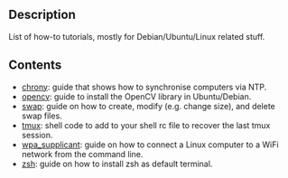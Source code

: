 Description
-----------
List of how-to tutorials, mostly for Debian/Ubuntu/Linux related stuff.

Contents
--------

* [chrony](https://github.com/luiscarlosgph/how-to/tree/main/chrony): guide that shows how to synchronise computers via NTP.
* [opencv](https://github.com/luiscarlosgph/how-to/tree/main/opencv): guide to install the OpenCV library in Ubuntu/Debian.
* [swap](https://github.com/luiscarlosgph/how-to/tree/main/swap): guide on how to create, modify (e.g. change size), and delete swap files.
* [tmux](https://github.com/luiscarlosgph/how-to/tree/main/tmux): shell code to add to your shell rc file to recover the last tmux session. 
* [wpa_supplicant](https://github.com/luiscarlosgph/how-to/tree/main/wpa_supplicant): guide on how to connect a Linux computer to a WiFi network from the command line.
* [zsh](https://github.com/luiscarlosgph/how-to/tree/main/zsh): guide on how to install zsh as default terminal.
